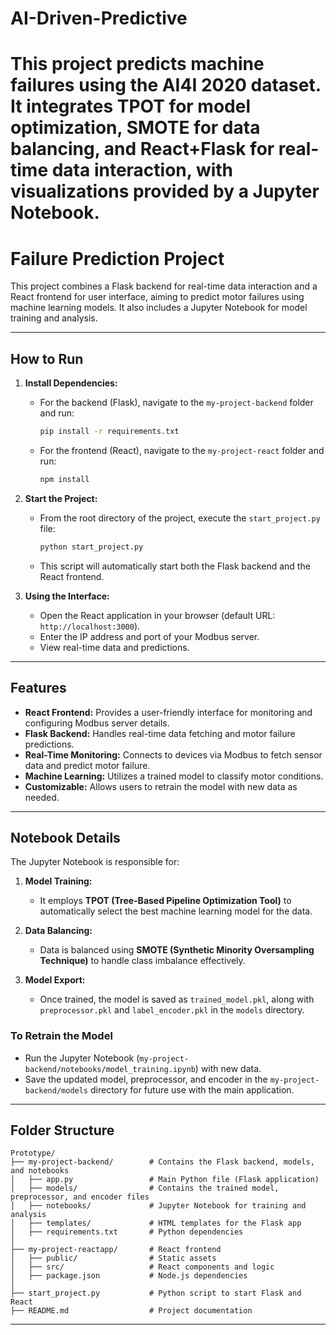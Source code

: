 # AI-Driven-Predictive
This project predicts machine failures using the AI4I 2020 dataset. It integrates TPOT for model optimization, SMOTE for data balancing, and React+Flask for real-time data interaction, with visualizations provided by a Jupyter Notebook.
=======
# **Failure Prediction Project**

This project combines a Flask backend for real-time data interaction and a React frontend for user interface, aiming to predict motor failures using machine learning models. It also includes a Jupyter Notebook for model training and analysis.

---

## **How to Run**

1. **Install Dependencies:**
   - For the backend (Flask), navigate to the `my-project-backend` folder and run:
     ```bash
     pip install -r requirements.txt
     ```
   - For the frontend (React), navigate to the `my-project-react` folder and run:
     ```bash
     npm install
     ```

2. **Start the Project:**
   - From the root directory of the project, execute the `start_project.py` file:
     ```bash
     python start_project.py
     ```
   - This script will automatically start both the Flask backend and the React frontend.

3. **Using the Interface:**
   - Open the React application in your browser (default URL: `http://localhost:3000`).
   - Enter the IP address and port of your Modbus server.
   - View real-time data and predictions.

---

## **Features**

- **React Frontend:** Provides a user-friendly interface for monitoring and configuring Modbus server details.
- **Flask Backend:** Handles real-time data fetching and motor failure predictions.
- **Real-Time Monitoring:** Connects to devices via Modbus to fetch sensor data and predict motor failure.
- **Machine Learning:** Utilizes a trained model to classify motor conditions.
- **Customizable:** Allows users to retrain the model with new data as needed.

---

## **Notebook Details**

The Jupyter Notebook is responsible for:

1. **Model Training:**
   - It employs **TPOT (Tree-Based Pipeline Optimization Tool)** to automatically select the best machine learning model for the data.

2. **Data Balancing:**
   - Data is balanced using **SMOTE (Synthetic Minority Oversampling Technique)** to handle class imbalance effectively.

3. **Model Export:**
   - Once trained, the model is saved as `trained_model.pkl`, along with `preprocessor.pkl` and `label_encoder.pkl` in the `models` directory.

### **To Retrain the Model**
- Run the Jupyter Notebook (`my-project-backend/notebooks/model_training.ipynb`) with new data.
- Save the updated model, preprocessor, and encoder in the `my-project-backend/models` directory for future use with the main application.

---


## **Folder Structure**
```
Prototype/
├── my-project-backend/        # Contains the Flask backend, models, and notebooks
│   ├── app.py                 # Main Python file (Flask application)
│   ├── models/                # Contains the trained model, preprocessor, and encoder files
│   ├── notebooks/             # Jupyter Notebook for training and analysis
│   ├── templates/             # HTML templates for the Flask app
│   ├── requirements.txt       # Python dependencies
│
├── my-project-reactapp/       # React frontend
│   ├── public/                # Static assets
│   ├── src/                   # React components and logic
│   ├── package.json           # Node.js dependencies
│
├── start_project.py           # Python script to start Flask and React
├── README.md                  # Project documentation

```
---
